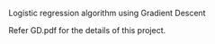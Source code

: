 Logistic regression algorithm using Gradient Descent

Refer GD.pdf for the details of this project.
